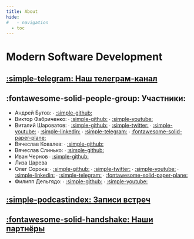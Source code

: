```yaml
---
title: About
hide:
#   - navigation
  - toc
---
```

# Modern Software Development

## [:simple-telegram: Наш телеграм-канал](https://t.me/modernsd)

## :fontawesome-solid-people-group: Участники:

- Андрей Бутов:
    ∙ [:simple-github:](https://github.com/abtv)
- Виктор Фабриченко: 
    ∙ [:simple-github:](https://github.com/vfabr)
    ∙ [:simple-youtube:](https://www.youtube.com/results?search_query=%D0%92%D0%B8%D0%BA%D1%82%D0%BE%D1%80+%D0%A4%D0%B0%D0%B1%D1%80%D0%B8%D1%87%D0%B5%D0%BD%D0%BA%D0%BE)
- Виталий Шароватов: 
    ∙ [:simple-github:](https://github.com/sharovatov) 
    ∙ [:simple-twitter:](https://twitter.com/vsharovatov1)
    ∙ [:simple-youtube:](https://youtube.com/playlist?list=PLFtS8Ah0wZvWS37oveJ0-D5K6V7GWUpqY&si=dbmZRCN0Fdpwlcm0)
    ∙ [:simple-linkedin:](https://www.linkedin.com/in/vsharovatov/)
    ∙ [:simple-telegram:](http://t.me/vitaly19842)
    ∙ [:fontawesome-solid-paper-plane:](https://t.me/vsharovatov)
- Вячеслав Ковалев: 
    ∙ [:simple-github:](https://github.com/materkey)
- Вячеслав Слинько: 
    ∙ [:simple-github:](https://github.com/vslinko)
- Иван Чернов
    ∙ [:simple-github:](https://github.com/vanadium23)
- Лиза Царева
- Олег Сорока:
    ∙ [:simple-github:](https://github.com/40a)
    ∙ [:simple-twitter:](https://twitter.com/oleg40a)
    ∙ [:simple-youtube:](https://www.youtube.com/playlist?list=PL4vA46bkT2dJSWqHJEWIo3BbXaZERH7cn)
    ∙ [:simple-linkedin:](https://www.linkedin.com/in/olegsoroka/)
    ∙ [:simple-telegram:](https://t.me/oleg40a)
    ∙ [:fontawesome-solid-paper-plane:](https://t.me/modernsd)
- Филипп Дельгядо:
    ∙ [:simple-github:](https://github.com/phillip-delgyado)
    ∙ [:simple-youtube:](https://www.youtube.com/results?search_query=%D0%A4%D0%B8%D0%BB%D0%B8%D0%BF%D0%BF+%D0%94%D0%B5%D0%BB%D1%8C%D0%B3%D1%8F%D0%B4%D0%BE)


## [:simple-podcastindex: Записи встреч](content/index.md)

## [:fontawesome-solid-handshake: Наши партнёры](partners/index.md)
